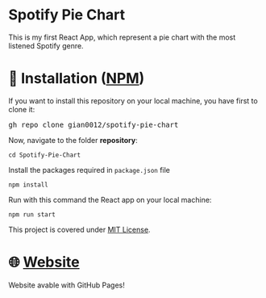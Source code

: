 # Spotify Pie Chart
This is my first React App, which represent a pie chart with the most listened Spotify genre.
# 📄 Installation (<a href='https://npmjs.org/'>NPM</a>)
If you want to install this repository on your local machine, you have first to clone it:
<pre><clone>gh repo clone gian0012/spotify-pie-chart</clone></pre>
Now, navigate to the folder <b>repository</b>:
<pre><code>cd Spotify-Pie-Chart</code></pre>
Install the packages required in <code>package.json</code> file
<pre><code>npm install</code></pre>
Run with this command the React app on your local machine:
<pre><code>npm run start</code></pre>
This project is covered under <a href='https://github.com/git/git-scm.com/blob/main/MIT-LICENSE.txt'>MIT License</a>.
# 🌐 <a href='https://gian0012.github.io/spotify-pie-chart'>Website</a> 
Website avable with GitHub Pages! 